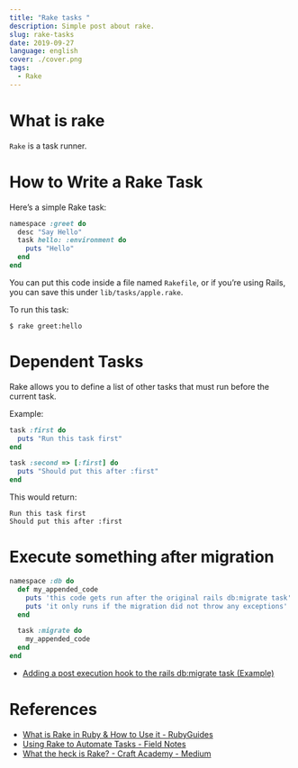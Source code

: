 ```yaml
---
title: "Rake tasks "
description: Simple post about rake.
slug: rake-tasks
date: 2019-09-27
language: english
cover: ./cover.png
tags: 
  - Rake
---
```

# What is rake 

`Rake` is a task runner.

# How to Write a Rake Task

Here’s a simple Rake task:

```ruby
namespace :greet do
  desc "Say Hello"
  task hello: :environment do
    puts "Hello"
  end
end
```

You can put this code inside a file named `Rakefile`, or if you’re using Rails, you can save this under     `lib/tasks/apple.rake`.

To run this task:

```
$ rake greet:hello
```


# Dependent Tasks
Rake allows you to define a list of other tasks that must run before the current task.

Example:

```ruby
task :first do
  puts "Run this task first"
end

task :second => [:first] do
  puts "Should put this after :first"
end
```

This would return:

```
Run this task first
Should put this after :first
```

# Execute something after migration 

```ruby
namespace :db do
  def my_appended_code
    puts 'this code gets run after the original rails db:migrate task'
    puts 'it only runs if the migration did not throw any exceptions'
  end

  task :migrate do
    my_appended_code
  end
end
```

- [Adding a post execution hook to the rails db:migrate task (Example)](https://coderwall.com/p/qhdhgw/adding-a-post-execution-hook-to-the-rails-db-migrate-task)

# References
- [What is Rake in Ruby & How to Use it - RubyGuides](https://www.rubyguides.com/2019/02/ruby-rake/)
- [Using Rake to Automate Tasks - Field Notes](https://www.stuartellis.name/articles/rake/)
- [What the heck is Rake? - Craft Academy - Medium](https://medium.com/craft-academy/what-the-heck-is-rake-b44d4210922b)
